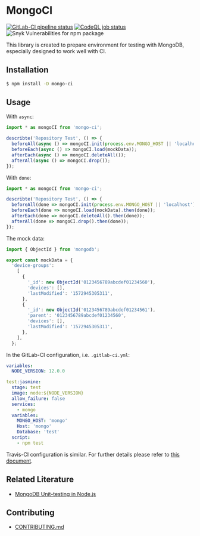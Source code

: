 # MongoCI
[![GitLab-CI pipeline status](https://gitlab.com/aerabi/mongo-ci/badges/master/pipeline.svg)](https://gitlab.com/aerabi/mongo-ci)
[![CodeQL job status](https://github.com/aerabi/mongo-ci/actions/workflows/codeql-analysis.yml/badge.svg)](https://github.com/aerabi/mongo-ci/actions/workflows/codeql-analysis.yml)
![Snyk Vulnerabilities for npm package](https://img.shields.io/snyk/vulnerabilities/npm/mongo-ci)

This library is created to prepare environment for testing with MongoDB, especially designed to work well with CI.

## Installation
```bash
$ npm install -D mongo-ci
```

## Usage
With `async`:
```typescript
import * as mongoCI from 'mongo-ci';

describte('Repository Test', () => {
  beforeAll(async () => mongoCI.init(process.env.MONGO_HOST || 'localhost'));
  beforeEach(async () => mongoCI.load(mockData));
  afterEach(async () => mongoCI.deleteAll());
  afterAll(async () => mongoCI.drop());
});
```

With `done`:
```typescript
import * as mongoCI from 'mongo-ci';

describte('Repository Test', () => {
  beforeAll(done => mongoCI.init(process.env.MONGO_HOST || 'localhost').then(done));
  beforeEach(done => mongoCI.load(mockData).then(done));
  afterEach(done => mongoCI.deleteAll().then(done));
  afterAll(done => mongoCI.drop().then(done));
});
```

The mock data:
```typescript
import { ObjectId } from 'mongodb';

export const mockData = {
  'device-groups':
    [
      {
        '_id': new ObjectId('0123456789abcdef01234560'),
        'devices': [],
        'lastModified': '1572945305311',
      },
      {
        '_id': new ObjectId('0123456789abcdef01234561'),
        'parent': '0123456789abcdef01234560',
        'devices': [],
        'lastModified': '1572945305311',
      },
    ],
  };
```

In the GitLab-CI configuration, i.e. `.gitlab-ci.yml`:
```yaml
variables:
  NODE_VERSION: 12.0.0

test:jasmine:
  stage: test
  image: node:${NODE_VERSION}
  allow_failure: false
  services:
    - mongo
  variables:
    MONGO_HOST: 'mongo'
    Host: 'mongo'
    Database: 'test'
  script:
    - npm test
```
Travis-CI configuration is similar. For further details please refer to [this document](https://docs.travis-ci.com/user/database-setup/#mongodb).

## Related Literature
- [MongoDB Unit-testing in Node.js](https://itnext.io/mongodb-unit-testing-in-node-js-5686390a6689)

## Contributing
- [CONTRIBUTING.md](CONTRIBUTING.md)
